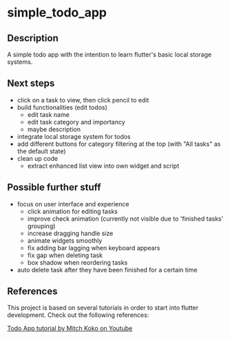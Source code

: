 # simple_todo_app

## Description
A simple todo app with the intention to learn flutter's basic local storage systems.

## Next steps
- click on a task to view, then click pencil to edit
- build functionalities (edit todos)
  - edit task name
  - edit task category and importancy
  - maybe description
- integrate local storage system for todos
- add different buttons for category filtering at the top (with "All tasks" as the default state)
- clean up code
  - extract enhanced list view into own widget and script

## Possible further stuff
- focus on user interface and experience
  - click animation for editing tasks
  - improve check animation (currently not visible due to 'finished tasks' grouping)
  - increase dragging handle size
  - animate widgets smoothly
  - fix adding bar lagging when keyboard appears
  - fix gap when deleting task
  - box shadow when reordering tasks
- auto delete task after they have been finished for a certain time

## References
This project is based on several tutorials in order to start into flutter development. Check out the following references:

[Todo App tutorial by Mitch Koko on Youtube](https://youtu.be/mMgr47QBZWA?feature=shared)
